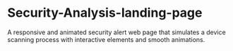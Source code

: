 # Security-Analysis-landing-page
A responsive and animated security alert web page that simulates a device scanning process with interactive elements and smooth animations.

